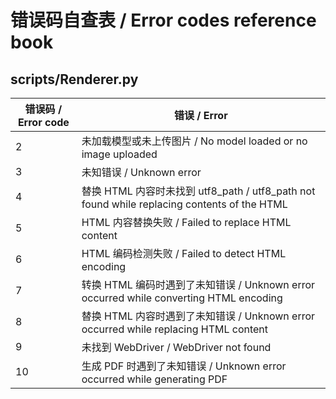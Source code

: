 # 错误码自查表 / Error codes reference book

## scripts/Renderer.py

|错误码 / Error code|错误 / Error|
|---|---|
|2|未加载模型或未上传图片 / No model loaded or no image uploaded|
|3|未知错误 / Unknown error|
|4|替换 HTML 内容时未找到 utf8_path / utf8_path not found while replacing contents of the HTML|
|5|HTML 内容替换失败 / Failed to replace HTML content|
|6|HTML 编码检测失败 / Failed to detect HTML encoding|
|7|转换 HTML 编码时遇到了未知错误 / Unknown error occurred while converting HTML encoding|
|8|替换 HTML 内容时遇到了未知错误 / Unknown error occurred while replacing HTML content|
|9|未找到 WebDriver / WebDriver not found|
|10|生成 PDF 时遇到了未知错误 / Unknown error occurred while generating PDF|